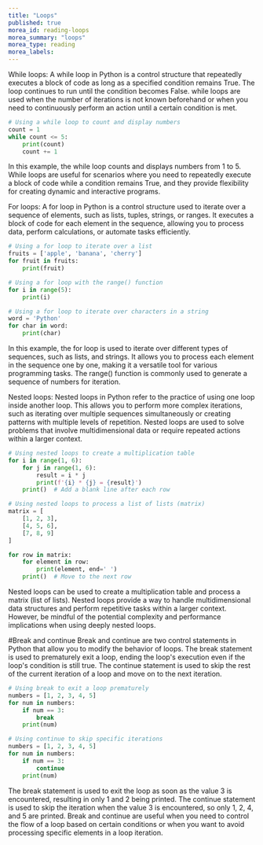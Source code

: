 ```yaml
---
title: "Loops"
published: true
morea_id: reading-loops
morea_summary: "loops"
morea_type: reading
morea_labels:
---
```


While loops:
A while loop in Python is a control structure that repeatedly executes a block of code as long as a specified condition remains True. The loop continues to run until the condition becomes False. while loops are used when the number of iterations is not known beforehand or when you need to continuously perform an action until a certain condition is met.

```python
# Using a while loop to count and display numbers
count = 1
while count <= 5:
    print(count)
    count += 1
```

In this example, the while loop counts and displays numbers from 1 to 5. While loops are useful for scenarios where you need to repeatedly execute a block of code while a condition remains True, and they provide flexibility for creating dynamic and interactive programs.

For loops:
A for loop in Python is a control structure used to iterate over a sequence of elements, such as lists, tuples, strings, or ranges. It executes a block of code for each element in the sequence, allowing you to process data, perform calculations, or automate tasks efficiently.

```python
# Using a for loop to iterate over a list
fruits = ['apple', 'banana', 'cherry']
for fruit in fruits:
    print(fruit)

# Using a for loop with the range() function
for i in range(5):
    print(i)

# Using a for loop to iterate over characters in a string
word = 'Python'
for char in word:
    print(char)
```

In this example, the for loop is used to iterate over different types of sequences, such as lists, and strings. It allows you to process each element in the sequence one by one, making it a versatile tool for various programming tasks. The range() function is commonly used to generate a sequence of numbers for iteration. 

Nested loops:
Nested loops in Python refer to the practice of using one loop inside another loop. This allows you to perform more complex iterations, such as iterating over multiple sequences simultaneously or creating patterns with multiple levels of repetition. Nested loops are used to solve problems that involve multidimensional data or require repeated actions within a larger context.

```python
# Using nested loops to create a multiplication table
for i in range(1, 6):
    for j in range(1, 6):
        result = i * j
        print(f'{i} * {j} = {result}')
    print()  # Add a blank line after each row

# Using nested loops to process a list of lists (matrix)
matrix = [
    [1, 2, 3],
    [4, 5, 6],
    [7, 8, 9]
]

for row in matrix:
    for element in row:
        print(element, end=' ')
    print()  # Move to the next row
```

Nested loops can be used to create a multiplication table and process a matrix (list of lists). Nested loops provide a way to handle multidimensional data structures and perform repetitive tasks within a larger context. However, be mindful of the potential complexity and performance implications when using deeply nested loops.

#Break and continue
Break and continue are two control statements in Python that allow you to modify the behavior of loops.
The break statement is used to prematurely exit a loop, ending the loop's execution even if the loop's condition is still true.
The continue statement is used to skip the rest of the current iteration of a loop and move on to the next iteration.

```python
# Using break to exit a loop prematurely
numbers = [1, 2, 3, 4, 5]
for num in numbers:
    if num == 3:
        break
    print(num)

# Using continue to skip specific iterations
numbers = [1, 2, 3, 4, 5]
for num in numbers:
    if num == 3:
        continue
    print(num)
```

The break statement is used to exit the loop as soon as the value 3 is encountered, resulting in only 1 and 2 being printed.
The continue statement is used to skip the iteration when the value 3 is encountered, so only 1, 2, 4, and 5 are printed.
Break and continue are useful when you need to control the flow of a loop based on certain conditions or when you want to avoid processing specific elements in a loop iteration.
